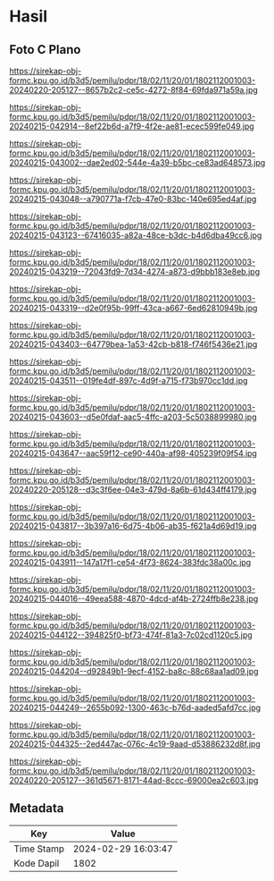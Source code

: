 # Hasil

## Foto C Plano

https://sirekap-obj-formc.kpu.go.id/b3d5/pemilu/pdpr/18/02/11/20/01/1802112001003-20240220-205127--8657b2c2-ce5c-4272-8f84-69fda971a59a.jpg

https://sirekap-obj-formc.kpu.go.id/b3d5/pemilu/pdpr/18/02/11/20/01/1802112001003-20240215-042914--8ef22b6d-a7f9-4f2e-ae81-ecec599fe049.jpg

https://sirekap-obj-formc.kpu.go.id/b3d5/pemilu/pdpr/18/02/11/20/01/1802112001003-20240215-043002--dae2ed02-544e-4a39-b5bc-ce83ad648573.jpg

https://sirekap-obj-formc.kpu.go.id/b3d5/pemilu/pdpr/18/02/11/20/01/1802112001003-20240215-043048--a790771a-f7cb-47e0-83bc-140e695ed4af.jpg

https://sirekap-obj-formc.kpu.go.id/b3d5/pemilu/pdpr/18/02/11/20/01/1802112001003-20240215-043123--67416035-a82a-48ce-b3dc-b4d6dba49cc6.jpg

https://sirekap-obj-formc.kpu.go.id/b3d5/pemilu/pdpr/18/02/11/20/01/1802112001003-20240215-043219--72043fd9-7d34-4274-a873-d9bbb183e8eb.jpg

https://sirekap-obj-formc.kpu.go.id/b3d5/pemilu/pdpr/18/02/11/20/01/1802112001003-20240215-043319--d2e0f95b-99ff-43ca-a667-6ed62810949b.jpg

https://sirekap-obj-formc.kpu.go.id/b3d5/pemilu/pdpr/18/02/11/20/01/1802112001003-20240215-043403--64779bea-1a53-42cb-b818-f746f5436e21.jpg

https://sirekap-obj-formc.kpu.go.id/b3d5/pemilu/pdpr/18/02/11/20/01/1802112001003-20240215-043511--019fe4df-897c-4d9f-a715-f73b970cc1dd.jpg

https://sirekap-obj-formc.kpu.go.id/b3d5/pemilu/pdpr/18/02/11/20/01/1802112001003-20240215-043603--d5e0fdaf-aac5-4ffc-a203-5c5038899980.jpg

https://sirekap-obj-formc.kpu.go.id/b3d5/pemilu/pdpr/18/02/11/20/01/1802112001003-20240215-043647--aac59f12-ce90-440a-af98-405239f09f54.jpg

https://sirekap-obj-formc.kpu.go.id/b3d5/pemilu/pdpr/18/02/11/20/01/1802112001003-20240220-205128--d3c3f6ee-04e3-479d-8a6b-61d434ff4179.jpg

https://sirekap-obj-formc.kpu.go.id/b3d5/pemilu/pdpr/18/02/11/20/01/1802112001003-20240215-043817--3b397a16-6d75-4b06-ab35-f621a4d69d19.jpg

https://sirekap-obj-formc.kpu.go.id/b3d5/pemilu/pdpr/18/02/11/20/01/1802112001003-20240215-043911--147a17f1-ce54-4f73-8624-383fdc38a00c.jpg

https://sirekap-obj-formc.kpu.go.id/b3d5/pemilu/pdpr/18/02/11/20/01/1802112001003-20240215-044016--49eea588-4870-4dcd-af4b-2724ffb8e238.jpg

https://sirekap-obj-formc.kpu.go.id/b3d5/pemilu/pdpr/18/02/11/20/01/1802112001003-20240215-044122--394825f0-bf73-474f-81a3-7c02cd1120c5.jpg

https://sirekap-obj-formc.kpu.go.id/b3d5/pemilu/pdpr/18/02/11/20/01/1802112001003-20240215-044204--d92849b1-9ecf-4152-ba8c-88c68aa1ad09.jpg

https://sirekap-obj-formc.kpu.go.id/b3d5/pemilu/pdpr/18/02/11/20/01/1802112001003-20240215-044249--2655b092-1300-463c-b76d-aaded5afd7cc.jpg

https://sirekap-obj-formc.kpu.go.id/b3d5/pemilu/pdpr/18/02/11/20/01/1802112001003-20240215-044325--2ed447ac-076c-4c19-9aad-d53886232d8f.jpg

https://sirekap-obj-formc.kpu.go.id/b3d5/pemilu/pdpr/18/02/11/20/01/1802112001003-20240220-205127--361d5671-8171-44ad-8ccc-69000ea2c603.jpg


## Metadata

| Key        | Value               |
| ---------- | ------------------- |
| Time Stamp | 2024-02-29 16:03:47 |
| Kode Dapil | 1802                |



